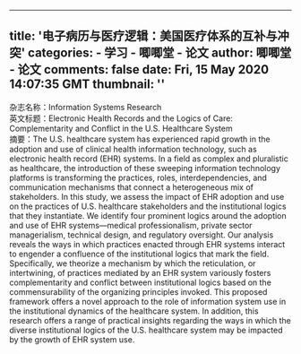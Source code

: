 
---
title: '电子病历与医疗逻辑：美国医疗体系的互补与冲突'
categories: 
    - 学习
    - 唧唧堂 - 论文
author: 唧唧堂 - 论文
comments: false
date: Fri, 15 May 2020 14:07:35 GMT
thumbnail: ''
---

<div>   
杂志名称：Information Systems Research<br> 英文标题：Electronic Health Records and the Logics of Care: Complementarity and Conflict in the U.S. Healthcare System<br> 摘要：The U.S. healthcare system has experienced rapid growth in the adoption and use of clinical health information technology, such as electronic health record (EHR) systems. In a field as complex and pluralistic as healthcare, the introduction of these sweeping information technology platforms is transforming the practices, roles, interdependencies, and communication mechanisms that connect a heterogeneous mix of stakeholders. In this study, we assess the impact of EHR adoption and use on the practices of U.S. healthcare stakeholders and the institutional logics that they instantiate. We identify four prominent logics around the adoption and use of EHR systems—medical professionalism, private sector managerialism, technical design, and regulatory oversight. Our analysis reveals the ways in which practices enacted through EHR systems interact to engender a confluence of the institutional logics that mark the field. Specifically, we theorize a mechanism by which the reticulation, or intertwining, of practices mediated by an EHR system variously fosters complementarity and conflict between institutional logics based on the commensurability of the organizing principles invoked. This proposed framework offers a novel approach to the role of information system use in the institutional dynamics of the healthcare system. In addition, this research offers a range of practical insights regarding the ways in which the diverse institutional logics of the U.S. healthcare system may be impacted by the growth of EHR system use.  
</div>
            